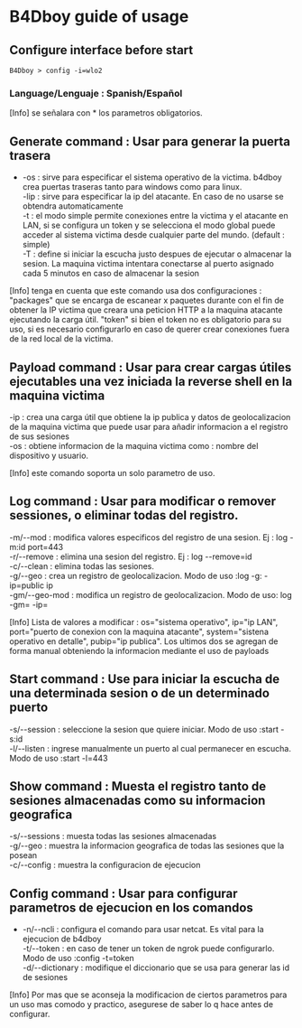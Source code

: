 # B4Dboy guide of usage

## Configure interface before start
```
B4Dboy > config -i=wlo2
```

### Language/Lenguaje : Spanish/Español
[Info] se señalara con * los parametros obligatorios.
## Generate command : Usar para generar la puerta trasera
* -os : sirve para especificar el sistema operativo de la victima. b4dboy crea puertas traseras tanto para windows como para linux.<br>
-lip : sirve para especificar la ip del atacante. En caso de no usarse se obtendra automaticamente<br>
-t : el modo simple permite conexiones entre la victima y el atacante en LAN, si se configura un token y se selecciona el modo global puede acceder al sistema victima desde cualquier parte del mundo. (default : simple)<br>
-T : define si iniciar la escucha justo despues de ejecutar o almacenar la sesion. La maquina victima intentara conectarse al puerto asignado cada 5 minutos en caso de almacenar la sesion

[Info] tenga en cuenta que este comando usa dos configuraciones : "packages" que se encarga de escanear x paquetes durante con el fin de obtener la IP victima que creara una peticion HTTP a la maquina atacante ejecutando la carga útil. "token" si bien el token no es obligatorio para su uso, si es necesario configurarlo en caso de querer crear conexiones fuera de la red local de la victima.

## Payload command : Usar para crear cargas útiles ejecutables una vez iniciada la reverse shell en la maquina victima
-ip : crea una carga útil que obtiene la ip publica y datos de geolocalizacion de la maquina victima que puede usar para añadir informacion a el registro de sus sesiones<br>
-os : obtiene informacion de la maquina victima como : nombre del dispositivo y usuario.

[Info] este comando soporta un solo parametro de uso.

## Log command : Usar para modificar o remover sessiones, o eliminar todas del registro.
-m/--mod : modifica valores especificos del registro de una sesion. Ej : log -m:id port=443<br>
-r/--remove : elimina una sesion del registro. Ej : log --remove=id<br>
-c/--clean : elimina todas las sesiones.<br>
-g/--geo : crea un registro de geolocalizacion. Modo de uso :log -g:<id> -ip=public ip<br>
-gm/--geo-mod : modifica un registro de geolocalizacion. Modo de uso: log -gm=<id> -ip=

[Info] Lista de valores a modificar : os="sistema operativo", ip="ip LAN", port="puerto de conexion con la maquina atacante", system="sistena operativo en detalle", pubip="ip publica". Los ultimos dos se agregan de forma manual obteniendo la informacion mediante el uso de payloads

## Start command : Use para iniciar la escucha de una determinada sesion o de un determinado puerto
-s/--session : seleccione la sesion que quiere iniciar. Modo de uso :start -s:id<br>
-l/--listen : ingrese manualmente un puerto al cual permanecer en escucha. Modo de uso :start -l=443

## Show command : Muesta el registro tanto de sesiones almacenadas como su informacion geografica
-s/--sessions : muesta todas las sesiones almacenadas<br>
-g/--geo : muestra la informacion geografica de todas las sesiones que la posean<br>
-c/--config : muestra la configuracion de ejecucion

## Config command : Usar para configurar parametros de ejecucion en los comandos
* -n/--ncli : configura el comando para usar netcat. Es vital para la ejecucion de b4dboy<br>
-t/--token : en caso de tener un token de ngrok puede configurarlo. Modo de uso :config -t=token<br>
-d/--dictionary : modifique el diccionario que se usa para generar las id de sesiones

[Info] Por mas que se aconseja la modificacion de ciertos parametros para un uso mas comodo y practico, asegurese de saber lo q hace antes de configurar.
